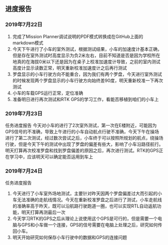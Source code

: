 ## 进度报告
### 2019年7月22日
1. 完成了Mission Planner调试说明的PDF模式转换成在GitHub上面的markdown模式
2. 今天下午进行了小车的室外测试，根据测试结果，小车的加速度计基本正确，但是存在室外测试时高度显示为负2米左右，目前不知道是否是因为学校所在地真的在海拔0米以下还是因为在桌子上校准加速度计导致，之前的室内测试高度计显示读数正常，明天重新校准加速度计之后再行测试
3. 罗盘显示的小车行驶方向不能重合，因为我们有两个罗盘，今天进行室外测试的时候发现两个罗盘显示的小车行驶方向始终差90度，明天重新校准一下再次测试
4. 小车的车载GPS运行正常，定位准确
5. 准备明日进行再次测试和RTK GPS的学习工作，看能否移植到咱们的小车上

### 2019年7月23日
任务进度报告
今天对小车的进行了2次室外测试，第一次在E楼附近，可能因为GPS信号的不准确，导致上午进行的小车自动航点行驶不准确，今天下午在操场进行了第二次测试，经过数次尝试之后，小车终于可以按照所规划的航点，绕操场行驶，但是今天下午的测试中出现了罗盘的偏差有些大，影响了小车沿路径航行。明天打算再次校准罗盘和找到罗盘偏差的原因之后，再次进行测试。RTK的GPS正在学习中，应该明天可以确定能否运用到车上

### 2019年7月24日
任务进度报告
1. 今天进行了小车室外场地测试，主要针对昨天因两个罗盘偏差过大而引起的小车无法准确的走航线情况。今天在重新校准罗盘之后进行了测试，小车走航线的准确率高于昨天，既可以沿航路行驶跑道一圈，也可以实现RTL自动返航功能，明天打算再测最后一次
2. 今天学习RTK的GPS之后从理论上说使用这个GPS是可行的，但是需要一个电脑与GPS和小车做一个连接，GPS的信号需要在电脑上处理之后，研究如何传回小车。
3. 明天开始研究如何保存小车行驶中的数据和GPS的连接问题
